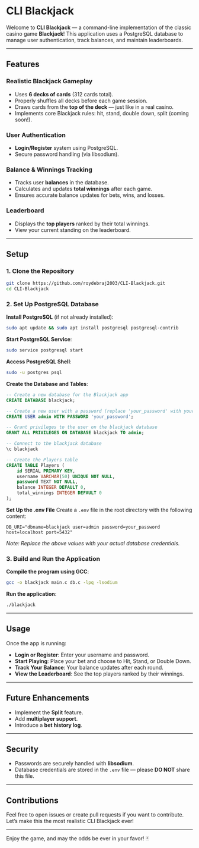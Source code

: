 # CLI Blackjack

Welcome to **CLI Blackjack** — a command-line implementation of the classic casino game **Blackjack**! This application uses a PostgreSQL database to manage user authentication, track balances, and maintain leaderboards.

---

## Features

### Realistic Blackjack Gameplay
- Uses **6 decks of cards** (312 cards total).
- Properly shuffles all decks before each game session.
- Draws cards from the **top of the deck** — just like in a real casino.
- Implements core Blackjack rules: hit, stand, double down, split (coming soon!).

### User Authentication
- **Login/Register** system using PostgreSQL.
- Secure password handling (via libsodium).

### Balance & Winnings Tracking
- Tracks user **balances** in the database.
- Calculates and updates **total winnings** after each game.
- Ensures accurate balance updates for bets, wins, and losses.

### Leaderboard
- Displays the **top players** ranked by their total winnings.
- View your current standing on the leaderboard.

---

## Setup

### 1. Clone the Repository
```bash
git clone https://github.com/roydebraj2003/CLI-Blackjack.git
cd CLI-Blackjack
```

### 2. Set Up PostgreSQL Database

**Install PostgreSQL** (if not already installed):
```bash
sudo apt update && sudo apt install postgresql postgresql-contrib
```

**Start PostgreSQL Service**:
```bash
sudo service postgresql start
```

**Access PostgreSQL Shell**:
```bash
sudo -u postgres psql
```

**Create the Database and Tables**:
```sql
-- Create a new database for the Blackjack app
CREATE DATABASE blackjack;

-- Create a new user with a password (replace 'your_password' with your desired password)
CREATE USER admin WITH PASSWORD 'your_password';

-- Grant privileges to the user on the blackjack database
GRANT ALL PRIVILEGES ON DATABASE blackjack TO admin;

-- Connect to the blackjack database
\c blackjack

-- Create the Players table
CREATE TABLE Players (
    id SERIAL PRIMARY KEY,
    username VARCHAR(50) UNIQUE NOT NULL,
    password TEXT NOT NULL,
    balance INTEGER DEFAULT 0,
    total_winnings INTEGER DEFAULT 0
);
```

**Set Up the .env File**
Create a `.env` file in the root directory with the following content:
```plaintext
DB_URI="dbname=blackjack user=admin password=your_password host=localhost port=5432"
```
_Note: Replace the above values with your actual database credentials._

### 3. Build and Run the Application

**Compile the program using GCC**:
```bash
gcc -o blackjack main.c db.c -lpq -lsodium
```

**Run the application**:
```bash
./blackjack
```

---

## Usage

Once the app is running:

- **Login or Register**: Enter your username and password.
- **Start Playing**: Place your bet and choose to Hit, Stand, or Double Down.
- **Track Your Balance**: Your balance updates after each round.
- **View the Leaderboard**: See the top players ranked by their winnings.

---

## Future Enhancements

- Implement the **Split** feature.
- Add **multiplayer support**.
- Introduce a **bet history log**.

---

## Security

- Passwords are securely handled with **libsodium**.
- Database credentials are stored in the `.env` file — please **DO NOT** share this file.

---

## Contributions

Feel free to open issues or create pull requests if you want to contribute. Let’s make this the most realistic CLI Blackjack ever!

---

Enjoy the game, and may the odds be ever in your favor! 🃏
